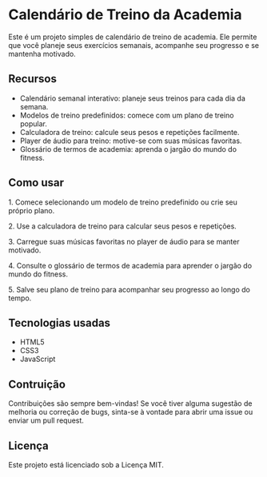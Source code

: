 # **Calendário de Treino da Academia**

Este é um projeto simples de calendário de treino de academia. Ele permite que você planeje seus exercícios semanais, acompanhe seu progresso e se mantenha motivado.

## **Recursos**
<ul>
  <li>Calendário semanal interativo: planeje seus treinos para cada dia da semana.</li>
  <li>Modelos de treino predefinidos: comece com um plano de treino popular.</li>
  <li>Calculadora de treino: calcule seus pesos e repetições facilmente.</li>
  <li>Player de áudio para treino: motive-se com suas músicas favoritas.</li>
  <li>Glossário de termos de academia: aprenda o jargão do mundo do fitness.</li>
</ul>

## **Como usar**
  <p>1. Comece selecionando um modelo de treino predefinido ou crie seu próprio plano.</p>
  <p>2. Use a calculadora de treino para calcular seus pesos e repetições.</p>
  <p>3. Carregue suas músicas favoritas no player de áudio para se manter motivado.</p>
  <p>4. Consulte o glossário de termos de academia para aprender o jargão do mundo do fitness.</p>
  <p>5. Salve seu plano de treino para acompanhar seu progresso ao longo do tempo.</p>

## **Tecnologias usadas**
<ul>
  <li>HTML5</li>
  <li>CSS3</li>
  <li>JavaScript</li>
</ul>

## **Contruição**
Contribuições são sempre bem-vindas! Se você tiver alguma sugestão de melhoria ou correção de bugs, sinta-se à vontade para abrir uma issue ou enviar um pull request.

## **Licença**
Este projeto está licenciado sob a Licença MIT.
